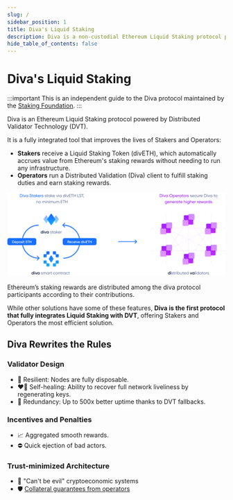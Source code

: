 ```yaml
---
slug: /
sidebar_position: 1
title: Diva's Liquid Staking
description: Diva is a non-custodial Ethereum Liquid Staking protocol powered by Distributed Validator Technology (DVT).
hide_table_of_contents: false
---
```


# Diva's Liquid Staking

:::important
This is an independent guide to the Diva protocol maintained by the [Staking Foundation](https://staking.foundation).
:::

Diva is an Ethereum Liquid Staking protocol powered by Distributed Validator Technology (DVT).

It is a fully integrated tool that improves the lives of Stakers and Operators:

- **Stakers** receive a Liquid Staking Token (divETH), which automatically accrues value from Ethereum's staking rewards without needing to run any infrastructure.
- **Operators** run a Distributed Validation (Diva) client to fulfill staking duties and earn staking rewards.

<div style={{textAlign: 'center'}}>

![stake](img/stakers-and-operators.png)
</div>

Ethereum’s staking rewards are distributed among the diva protocol participants according to their contributions.

While other solutions have some of these features, **Diva is the first protocol that fully integrates Liquid Staking with DVT**, offering Stakers and Operators the most efficient solution.

## Diva Rewrites the Rules

### Validator Design

- 🌳 Resilient: Nodes are fully disposable.
- ❤️‍🔥 Self-healing: Ability to recover full network liveliness by regenerating keys.
- 💠 Redundancy: Up to 500x better uptime thanks to DVT fallbacks.

### Incentives and Penalties

- 📈 Aggregated smooth rewards.
- ⛔️ Quick ejection of bad actors.

### Trust-minimized Architecture

- 🔐 "Can't be evil" cryptoeconomic systems
- 🛡️ [Collateral guarantees from operators](participants#operators)